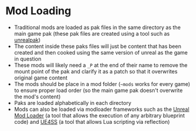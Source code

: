 # Mod Loading
- Traditional mods are loaded as pak files in the same directory as the main game pak (these pak files are created using a tool such as [unrealpak](https://fluffyquack.com/tools/unrealpak.rar))
- The content inside these paks files will just be content that has been created and then cooked using the same version of unreal as the game in question
- These mods will likely need a `_P` at the end of their name to remove the mount point of the pak and clarify it as a patch so that it overwrites original game content
- The mods should be place in a mod folder (`~mods` works for every game) to ensure proper load order (so the main game pak doesn't overwrite the mod's content)
- Paks are loaded alphabetically in each directory
- Mods can also be loaded via modloader frameworks such as the [Unreal Mod Loader](https://github.com/RussellJerome/UnrealModLoader) (a tool that allows the execution of any arbitrary blueprint code) and [UE4SS](https://github.com/UE4SS/UE4SS) (a tool that allows Lua scripting via reflection)